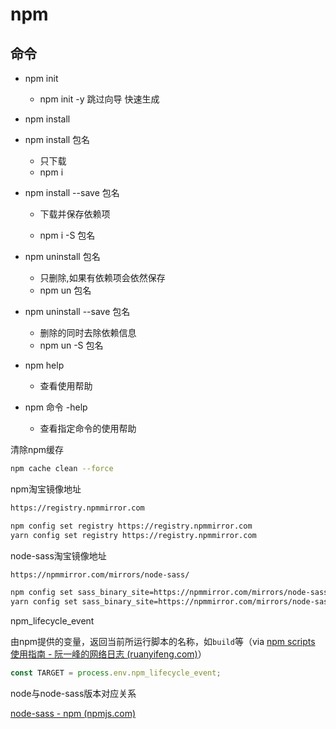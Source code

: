 # npm

## 命令

- npm init
  - npm init -y 跳过向导 快速生成
- npm install
- npm install 包名

  - 只下载
  - npm i
- npm install --save 包名

  - 下载并保存依赖项

  - npm i -S 包名
- npm uninstall 包名
  - 只删除,如果有依赖项会依然保存
  - npm un 包名
- npm uninstall --save 包名
  -	删除的同时去除依赖信息
  -	npm un -S 包名
- npm help
  -	查看使用帮助

- npm 命令 -help
  + 查看指定命令的使用帮助

清除npm缓存

```bash
npm cache clean --force
```

npm淘宝镜像地址

```bash
https://registry.npmmirror.com

npm config set registry https://registry.npmmirror.com
yarn config set registry https://registry.npmmirror.com
```

node-sass淘宝镜像地址

```bash
https://npmmirror.com/mirrors/node-sass/ 

npm config set sass_binary_site=https://npmmirror.com/mirrors/node-sass/ 
yarn config set sass_binary_site=https://npmmirror.com/mirrors/node-sass/ 
```

npm_lifecycle_event

由npm提供的变量，返回当前所运行脚本的名称，如`build`等（via [npm scripts 使用指南 - 阮一峰的网络日志 (ruanyifeng.com)](https://www.ruanyifeng.com/blog/2016/10/npm_scripts.html)）

```js
const TARGET = process.env.npm_lifecycle_event;
```



node与node-sass版本对应关系

[node-sass - npm (npmjs.com)](https://www.npmjs.com/package/node-sass)
